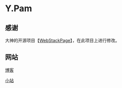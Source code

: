 Y.Pam
===

## 感谢

大神的开源项目【[WebStackPage](https://github.com/WebStackPage)】，在此项目上进行修改。

## 网站

[博客](https://www.cnblogs.com/pam-sh/)

[小站](https://hang-shao.github.io/)
